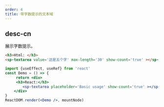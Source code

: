 ```yaml
---
order: 4
title: 带字数提示的文本域
---
```


## desc-cn 
展示字数提示。

```html
<h3>Html: </h3>
<sp-textarea value='这是五个字' max-length='30' show-count='true' ></sp-textarea>
```


```jsx
import {useEffect, useRef} from 'react'
const Demo = () => {
     return <div>
     <h3>React:</h3>
        <sp-textarea placeholder='Basic usage' show-count='true' ></sp-textarea>
    </div>
}
ReactDOM.render(<Demo />, mountNode)
```



<style>
    .sp-textarea {
        margin-top: 20px
    }
</style>